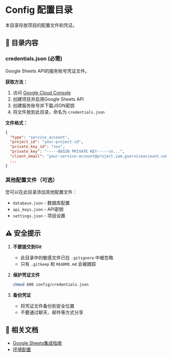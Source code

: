 # Config 配置目录

本目录存放项目的配置文件和凭证。

## 📁 目录内容

### credentials.json (必需)

Google Sheets API的服务账号凭证文件。

**获取方法：**
1. 访问 [Google Cloud Console](https://console.cloud.google.com/)
2. 创建项目并启用Google Sheets API
3. 创建服务账号并下载JSON密钥
4. 将文件放到此目录，命名为 `credentials.json`

**文件格式：**
```json
{
  "type": "service_account",
  "project_id": "your-project-id",
  "private_key_id": "xxx",
  "private_key": "-----BEGIN PRIVATE KEY-----\n...",
  "client_email": "your-service-account@project.iam.gserviceaccount.com",
  ...
}
```

### 其他配置文件（可选）

您可以在此目录添加其他配置文件：
- `database.json` - 数据库配置
- `api_keys.json` - API密钥
- `settings.json` - 项目设置

## ⚠️ 安全提示

1. **不要提交到Git**
   - 此目录中的敏感文件已在 `.gitignore` 中被忽略
   - 只有 `.gitkeep` 和 `README.md` 会被跟踪

2. **保护凭证文件**
   ```bash
   chmod 600 config/credentials.json
   ```

3. **备份凭证**
   - 将凭证文件备份到安全位置
   - 不要通过聊天、邮件等方式分享

## 📖 相关文档

- [Google Sheets集成指南](../Documents/GOOGLE_SHEETS.md)
- [环境配置](../Documents/SETUP.md)

